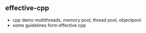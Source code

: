 ## effective-cpp
- cpp demo multithreads, memory pool, thread pool, objectpool
- some guidelines form effective cpp

